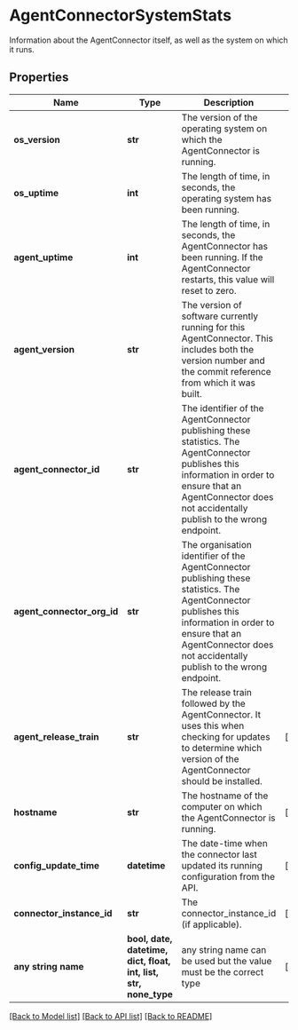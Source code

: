 # AgentConnectorSystemStats

Information about the AgentConnector itself, as well as the system on which it runs. 

## Properties
Name | Type | Description | Notes
------------ | ------------- | ------------- | -------------
**os_version** | **str** | The version of the operating system on which the AgentConnector is running. | 
**os_uptime** | **int** | The length of time, in seconds, the operating system has been running. | 
**agent_uptime** | **int** | The length of time, in seconds, the AgentConnector has been running. If the AgentConnector restarts, this value will reset to zero.  | 
**agent_version** | **str** | The version of software currently running for this AgentConnector. This includes both the version number and the commit reference from which it was built.  | 
**agent_connector_id** | **str** | The identifier of the AgentConnector publishing these statistics. The AgentConnector publishes this information in order to ensure that an AgentConnector does not accidentally publish to the wrong endpoint.  | 
**agent_connector_org_id** | **str** | The organisation identifier of the AgentConnector publishing these statistics. The AgentConnector publishes this information in order to ensure that an AgentConnector does not accidentally publish to the wrong endpoint.  | 
**agent_release_train** | **str** | The release train followed by the AgentConnector. It uses this when checking for updates to determine which version of the AgentConnector should be installed.  | [optional] 
**hostname** | **str** | The hostname of the computer on which the AgentConnector is running. | [optional] 
**config_update_time** | **datetime** | The date-time when the connector last updated its running configuration from the API.  | [optional] 
**connector_instance_id** | **str** | The connector_instance_id (if applicable).  | [optional] 
**any string name** | **bool, date, datetime, dict, float, int, list, str, none_type** | any string name can be used but the value must be the correct type | [optional]

[[Back to Model list]](../README.md#documentation-for-models) [[Back to API list]](../README.md#documentation-for-api-endpoints) [[Back to README]](../README.md)


